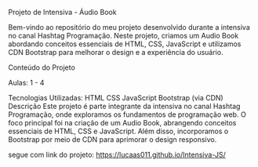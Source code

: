 Projeto de Intensiva - Áudio Book

Bem-vindo ao repositório do meu projeto desenvolvido durante a intensiva no canal Hashtag Programação. Neste projeto, criamos um Audio Book abordando conceitos essenciais de HTML, CSS, JavaScript e utilizamos CDN Bootstrap para melhorar o design e a experiência do usuário.

Conteúdo do Projeto

Aulas: 1 - 4

Tecnologias Utilizadas:
HTML
CSS
JavaScript
Bootstrap (via CDN)
Descrição
Este projeto é parte integrante da intensiva no canal Hashtag Programação, onde exploramos os fundamentos de programação web. O foco principal foi na criação de um Audio Book, abrangendo conceitos essenciais de HTML, CSS e JavaScript. Além disso, incorporamos o Bootstrap por meio de CDN para aprimorar o design responsivo.

segue com link do projeto: https://lucaas011.github.io/Intensiva-JS/

